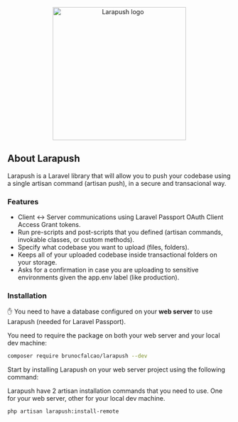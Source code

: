 <p align="center">
    <img src="http://assets.brunofalcao.me/larapush/github_logo.jpg" alt="Larapush logo" width="300">
</p>

## About Larapush

Larapush is a Laravel library that will allow you to push your codebase using a single artisan command (artisan push), in a secure and transacional way.

### Features

- Client <-> Server communications using Laravel Passport OAuth Client Access Grant tokens.
- Run pre-scripts and post-scripts that you defined (artisan commands, invokable classes, or custom methods).
- Specify what codebase you want to upload (files, folders).
- Keeps all of your uploaded codebase inside transactional folders on your storage.
- Asks for a confirmation in case you are uploading to sensitive environments given the app.env label (like production).

### Installation

:hand: You need to have a database configured on your <b>web server</b> to use Larapush (needed for Laravel Passport).

You need to require the package on both your web server and your local dev machine:

```bash
composer require brunocfalcao/larapush --dev
```

Start by installing Larapush on your web server project using the following command:

Larapush have 2 artisan installation commands that you need to use. One for your web server, other for your local dev machine.

```bash
php artisan larapush:install-remote
```


